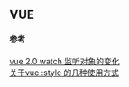 ##  VUE







#### 参考
[vue 2.0 watch 监听对象的变化](https://www.cnblogs.com/anani/p/9287986.html)  
[关于vue :style 的几种使用方式](https://www.cnblogs.com/weichenzhiyi/p/8406021.html)  

